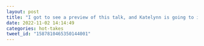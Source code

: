 ```yaml
---
layout: post
title: "I got to see a preview of this talk, and Katelynn is going to inspire you if you attend!"
date: 2022-11-02 14:14:49
categories: hot-takes
tweet_id: "1587810465350144001"
---
```



<!-- Original tweet: https://twitter.com/i/status/1587810465350144001 -->